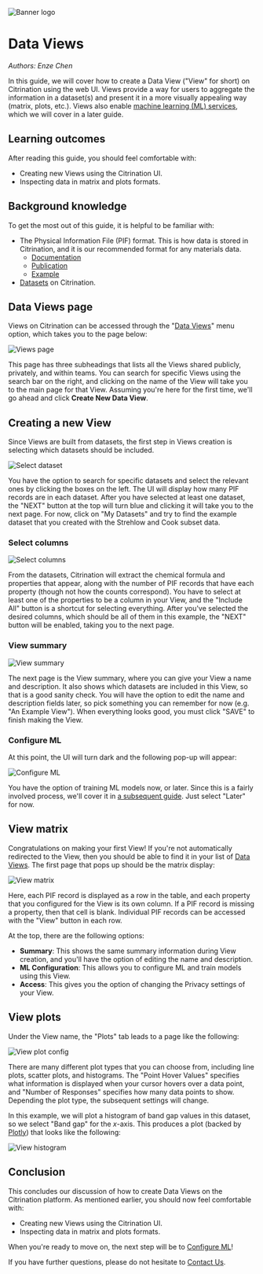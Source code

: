 ![Banner logo](../templates/fig/citrine_banner_2.png "Banner logo")

# Data Views
*Authors: Enze Chen*

In this guide, we will cover how to create a Data View ("View" for short) on Citrination using the web UI. Views provide a way for users to aggregate the information in a dataset(s) and present it in a more visually appealing way (matrix, plots, etc.). Views also enable [machine learning (ML) services](06_machine_learning.md), which we will cover in a later guide.

## Learning outcomes
After reading this guide, you should feel comfortable with:
* Creating new Views using the Citrination UI.
* Inspecting data in matrix and plots formats.

## Background knowledge
To get the most out of this guide, it is helpful to be familiar with:
* The Physical Information File (PIF) format. This is how data is stored in Citrination, and it is our recommended format for any materials data.
  * [Documentation](http://citrineinformatics.github.io/pif-documentation/schema_definition/index.html)
  * [Publication](https://www.cambridge.org/core/journals/mrs-bulletin/article/beyond-bulk-single-crystals-a-data-format-for-all-materials-structurepropertyprocessing-relationships/AADBAEDA62B0391D708CF02269989E8B)
  * [Example](https://github.com/CitrineInformatics/learn-citrination/blob/master/AdvancedPif.ipynb)
* [Datasets](02_data_management.md) on Citrination.

## Data Views page
Views on Citrination can be accessed through the "[Data Views](https://citrination.com/data_views)" menu option, which takes you to the page below:   

![Views page](fig/21_views_page.png "Views page")   

This page has three subheadings that lists all the Views shared publicly, privately, and within teams. You can search for specific Views using the search bar on the right, and clicking on the name of the View will take you to the main page for that View. Assuming you're here for the first time, we'll go ahead and click **Create New Data View**.

## Creating a new View
Since Views are built from datasets, the first step in Views creation is selecting which datasets should be included.   

![Select dataset](fig/22_select_dataset.png "Select dataset")   

You have the option to search for specific datasets and select the relevant ones by clicking the boxes on the left. The UI will display how many PIF records are in each dataset. After you have selected at least one dataset, the "NEXT" button at the top will turn blue and clicking it will take you to the next page. For now, click on "My Datasets" and try to find the example dataset that you created with the Strehlow and Cook subset data.

### Select columns
![Select columns](fig/23_select_columns.png "Select columns")   

From the datasets, Citrination will extract the chemical formula and properties that appear, along with the number of PIF records that have each property (though not how the counts correspond). You have to select at least one of the properties to be a column in your View, and the "Include All" button is a shortcut for selecting everything. After you've selected the desired columns, which should be all of them in this example, the "NEXT" button will be enabled, taking you to the next page.

### View summary
![View summary](fig/24_view_summary.png "View summary")   

The next page is the View summary, where you can give your View a name and description. It also shows which datasets are included in this View, so that is a good sanity check. You will have the option to edit the name and description fields later, so pick something you can remember for now (e.g. "An Example View"). When everything looks good, you must click "SAVE" to finish making the View.


### Configure ML
At this point, the UI will turn dark and the following pop-up will appear:   

![Configure ML](fig/25_configure_ml.png "Configure ML")   

You have the option of training ML models now, or later. Since this is a fairly involved process, we'll cover it in [a subsequent guide](06_machine_learning.md). Just select "Later" for now.

## View matrix
Congratulations on making your first View! If you're not automatically redirected to the View, then you should be able to find it in your list of [Data Views](https://citrination.com/data_views). The first page that pops up should be the matrix display:

![View matrix](fig/26_view_matrix.png "View matrix")

Here, each PIF record is displayed as a row in the table, and each property that you configured for the View is its own column. If a PIF record is missing a property, then that cell is blank. Individual PIF records can be accessed with the "View" button in each row.

At the top, there are the following options:
* **Summary**: This shows the same summary information during View creation, and you'll have the option of editing the name and description.
* **ML Configuration**: This allows you to configure ML and train models using this View.
* **Access**: This gives you the option of changing the Privacy settings of your View.

## View plots
Under the View name, the "Plots" tab leads to a page like the following:

![View plot config](fig/27_view_plots1.png "View plot config")

There are many different plot types that you can choose from, including line plots, scatter plots, and histograms. The "Point Hover Values" specifies what information is displayed when your cursor hovers over a data point, and "Number of Responses" specifies how many data points to show. Depending the plot type, the subsequent settings will change.

In this example, we will plot a histogram of band gap values in this dataset, so we select "Band gap" for the *x*-axis. This produces a plot (backed by [Plotly](https://plot.ly/)) that looks like the following:

![View histogram](fig/27_view_plots2.png "View histogram")

## Conclusion
This concludes our discussion of how to create Data Views on the Citrination platform. As mentioned earlier, you should now feel comfortable with:
* Creating new Views using the Citrination UI.
* Inspecting data in matrix and plots formats.

When you're ready to move on, the next step will be to [Configure ML](06_machine_learning.md)!

If you have further questions, please do not hesitate to [Contact Us](https://citrine.io/contact/).
